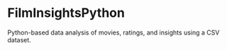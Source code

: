 # FilmInsightsPython
Python-based data analysis of movies, ratings, and insights using a CSV dataset.

